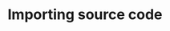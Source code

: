 ---
title: Importing source code
intro: "To import source code only, you can use{% ifversion fpt or ghec %} {% data variables.product.prodname_dotcom %} Importer or{% endif %} command line tools."
versions:
  fpt: '*'
  ghec: '*'
  ghes: '*'
# topics:
redirect_from:
  - /categories/67/articles
  - /categories/importing
  - /categories/importing-your-projects-to-github
  - /github/importing-your-projects-to-github
  - /articles/importing-an-external-git-repository
  - /articles/importing-from-bitbucket
  - /articles/importing-an-external-git-repo
  - /articles/importing-your-project-to-github
  - /articles/importing-source-code-to-github
  - /github/importing-your-projects-to-github/importing-source-code-to-github
children:
  - /using-github-importer
  - /using-the-command-line-to-import-source-code
shortTitle: Import source code
---